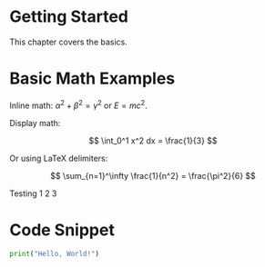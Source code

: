 # Getting Started

This chapter covers the basics.

# Basic Math Examples

Inline math: $\alpha^2 + \beta^2 = \gamma^2$ or $E=mc^2$.

Display math:

$$
 \int_0^1 x^2 dx = \frac{1}{3}
$$

Or using LaTeX delimiters:



$$
\sum_{n=1}^\infty \frac{1}{n^2} = \frac{\pi^2}{6}
$$



Testing 1 2 3

# Code Snippet

```python
print("Hello, World!")